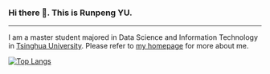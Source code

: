 ### Hi there 👋. This is Runpeng YU.
---
I am a master student majored in Data Science and Information Technology in [Tsinghua University](https://www.tsinghua.edu.cn/en/index.htm). Please refer to [my homepage](https://yu-rp.github.io/) for more about me.

[![Top Langs](https://github-readme-stats.vercel.app/api/top-langs/?username=anuraghazra)](https://github.com/anuraghazra/github-readme-stats)


<!--
**yu-rp/yu-rp** is a ✨ _special_ ✨ repository because its `README.md` (this file) appears on your GitHub profile.

Here are some ideas to get you started:

- 🔭 I’m currently working on ...
- 🌱 I’m currently learning ...
- 👯 I’m looking to collaborate on ...
- 🤔 I’m looking for help with ...
- 💬 Ask me about ...
- 📫 How to reach me: ...
- 😄 Pronouns: ...
- ⚡ Fun fact: ...
-->

